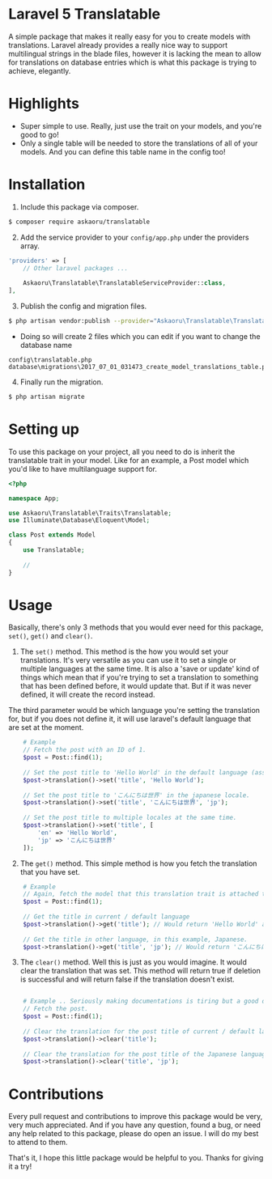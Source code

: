 # Laravel 5 Translatable

A simple package that makes it really easy for you to create models with translations. 
Laravel already provides a really nice way to support multilingual strings in the blade files, however it is lacking the mean to allow for translations on database entries which is what this package is trying to achieve, elegantly.

# Highlights

- Super simple to use. Really, just use the trait on your models, and you're good to go!
- Only a single table will be needed to store the translations of all of your models. And you can define this table name in the config too!

# Installation
1. Include this package via composer.
```bash
$ composer require askaoru/translatable
```
2. Add the service provider to your `config/app.php` under the providers array.
```php
'providers' => [
    // Other laravel packages ...
    
    Askaoru\Translatable\TranslatableServiceProvider::class,
],
```
3. Publish the config and migration files.
```bash
$ php artisan vendor:publish --provider="Askaoru\Translatable\TranslatableServiceProvider"
```
- Doing so will create 2 files which you can edit if you want to change the database name
```
config\translatable.php
database\migrations\2017_07_01_031473_create_model_translations_table.php
```
4. Finally run the migration.
```bash
$ php artisan migrate
```

# Setting up
To use this package on your project, all you need to do is inherit the translatable trait in your model.
Like for an example, a Post model which you'd like to have multilanguage support for.

```php
<?php

namespace App;

use Askaoru\Translatable\Traits\Translatable;
use Illuminate\Database\Eloquent\Model;

class Post extends Model
{
    use Translatable;
    
    //
}

```

# Usage
Basically, there's only 3 methods that you would ever need for this package, `set()`, `get()` and `clear()`. 

1. The `set()` method.
This method is the how you would set your translations. It's very versatile as you can use it to set a single or multiple languages at the same time. It is also a 'save or update' kind of things which mean that if you're trying to set a translation to something that has been defined before, it would update that. But if it was never defined, it will create the record instead.

The third parameter would be which language you're setting the translation for, but if you does not define it, it will use laravel's default language that are set at the moment.

```php
    # Example
    // Fetch the post with an ID of 1.
    $post = Post::find(1);
    
    // Set the post title to 'Hello World' in the default language (assuming the default / current language is English).
    $post->translation()->set('title', 'Hello World');
    
    // Set the post title to 'こんにちは世界' in the japanese locale.
    $post->translation()->set('title', 'こんにちは世界', 'jp');
    
    // Set the post title to multiple locales at the same time.
    $post->translation()->set('title', [
        'en' => 'Hello World',
        'jp' => 'こんにちは世界'
    ]);
```

2. The `get()` method.
This simple method is how you fetch the translation that you have set.

```php
    # Example
    // Again, fetch the model that this translation trait is attached to, in this case, Post.
    $post = Post::find(1);
    
    // Get the title in current / default language
    $post->translation()->get('title'); // Would return 'Hello World' again assuming default is English.
    
    // Get the title in other language, in this example, Japanese.
    $post->translation()->get('title', 'jp'); // Would return 'こんにちは世界'.
```

3. The `clear()` method.
Well this is just as you would imagine. It would clear the translation that was set. This method will return true if deletion is successful and will return false if the translation doesn't exist. 

```php

    # Example .. Seriously making documentations is tiring but a good documentation is important to have...
    // Fetch the post.
    $post = Post::find(1);
    
    // Clear the translation for the post title of current / default language, English.
    $post->translation()->clear('title');
    
    // Clear the translation for the post title of the Japanese language.
    $post->translation()->clear('title', 'jp');
```

# Contributions
Every pull request and contributions to improve this package would be very, very much appreciated. And if you have any question, found a bug, or need any help related to this package, please do open an issue. I will do my best to attend to them.



That's it, I hope this little package would be helpful to you. Thanks for giving it a try!
